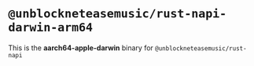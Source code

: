 # `@unblockneteasemusic/rust-napi-darwin-arm64`

This is the **aarch64-apple-darwin** binary for `@unblockneteasemusic/rust-napi`
